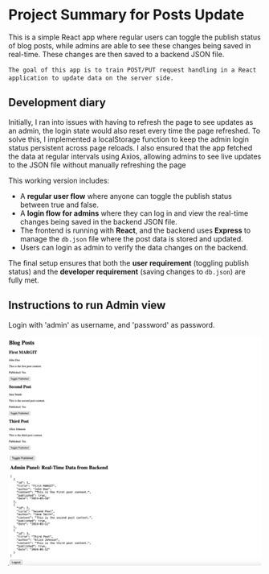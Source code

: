 # Project Summary for Posts Update

This is a simple React app where regular users can toggle the publish status of blog posts, while admins are able to see these changes being saved in real-time. These changes are then saved to a backend JSON file.
    
    The goal of this app is to train POST/PUT request handling in a React application to update data on the server side.

## Development diary

Initially, I ran into issues with having to refresh the page to see updates as an admin, the login state would also reset every time the page refreshed. To solve this, I implemented a localStorage function to keep the admin login status persistent across page reloads. I also ensured that the app fetched the data at regular intervals using Axios, allowing admins to see live updates to the JSON file without manually refreshing the page

This working version includes:
- A **regular user flow** where anyone can toggle the publish status between true and false.
- A **login flow for admins** where they can log in and view the real-time changes being saved in the backend JSON file.
- The frontend is running with **React**, and the backend uses **Express** to manage the `db.json` file where the post data is stored and updated.
- Users can login as admin to verify the data changes on the backend.


The final setup ensures that both the **user requirement** (toggling publish status) and the **developer requirement** (saving changes to `db.json`) are fully met.

## Instructions to run Admin view
Login with 'admin' as username, and 'password' as password.


![Screenshot User UI](./Posts%20update%20app/images/User%20UI.png)
![Screenshot Admin UI](./Posts%20update%20app/images/Admin%20UI.png)